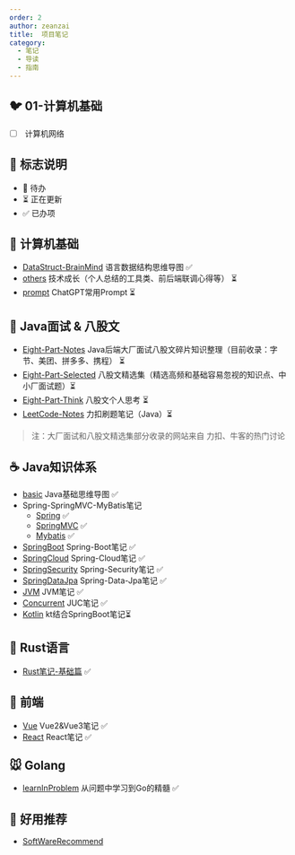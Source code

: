 ```yaml
---
order: 2
author: zeanzai
title:  项目笔记
category:
  - 笔记
  - 导读
  - 指南
---
```


## :bird: 01-计算机基础

- [ ] [](/01-csbase/network.md)  计算机网络


## :milky_way: 标志说明

* 🚫 待办
* ⏳ 正在更新
* ✅ 已办项


## :baby_chick: 计算机基础

* [DataStruct-BrainMind](/fundamental/datastruct.md) 语言数据结构思维导图 ✅ 
* [others](/others/personal_tech.md) 技术成长（个人总结的工具类、前后端联调心得等） ⏳
* [prompt](/others/chatgpt_prompt) ChatGPT常用Prompt ⏳



## :tiger: Java面试 & 八股文

* [Eight-Part-Notes](/Java/eightpart/giant.md)  Java后端大厂面试八股文碎片知识整理（目前收录：字节、美团、拼多多、携程） ⏳ 
* [Eight-Part-Selected](/Java/eightpart/foundation.md)  八股文精选集（精选高频和基础容易忽视的知识点、中小厂面试题）⏳ 
* [Eight-Part-Think](/Java/eightpart/think.md)  八股文个人思考 ⏳
* [LeetCode-Notes](/Java/leetcode/leetcode.md) 力扣刷题笔记（Java）⏳ 

> 注：大厂面试和八股文精选集部分收录的网站来自 力扣、牛客的热门讨论

## :coffee: Java知识体系

* [basic](/Java/basic/basic.md)  Java基础思维导图 ✅ 
* Spring-SpringMVC-MyBatis笔记
  * [Spring](/Java/fm/Spring.md) ✅
  * [SpringMVC](/Java/fm/SpringMVC.md)  ✅
  * [Mybatis](/Java/fm/Mybatis.md)  ✅
* [SpringBoot](/Java/fm/SpringBoot.md)  Spring-Boot笔记 ✅ 
* [SpringCloud](/Java/fm/SpringCloud.md) Spring-Cloud笔记 ✅ 
* [SpringSecurity](/Java/fm/SpringSecurity.md) Spring-Security笔记 ✅ 
* [SpringDataJpa](/Java/fm/SpringDataJpa.md)  Spring-Data-Jpa笔记 ✅ 
* [JVM](/Java/jvm/part1/1.简介.md) JVM笔记 ✅ 
* [Concurrent](/Java/concurrent/concurrent.md)  JUC笔记 ✅ 
* [Kotlin](/Java/kotlin/kotlin.md)  kt结合SpringBoot笔记⏳

## 🦀 Rust语言

- [Rust笔记-基础篇](/rust/basic.md) ✅

## :ocean: 前端

*  [Vue](/frontend/vue/vue.md) Vue2&Vue3笔记 ✅ 
*  [React](/frontend/react/react.md) React笔记 ✅


## :mouse: Golang

* [learnInProblem](/golang/learnInProblem.md)   从问题中学习到Go的精髓 ✅ 

## 🍒 好用推荐

- [SoftWareRecommend](/recommend/software.md)
